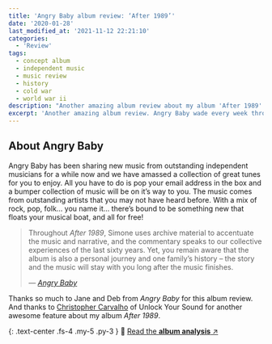 ```yaml
---
title: 'Angry Baby album review: ‘After 1989’'
date: '2020-01-28'
last_modified_at: '2021-11-12 22:21:10'
categories:
  - 'Review'
tags:
  - concept album
  - independent music
  - music review
  - history
  - cold war
  - world war ii
description: "Another amazing album review about my album 'After 1989': Angry Baby wade every week through great new indie music tracks to find the best gems."
excerpt: 'Another amazing album review. Angry Baby wade every week through great new indie music tracks to find the best gems.'
---
```

## About Angry Baby

Angry Baby has been sharing new music from outstanding independent musicians for a while now and we have amassed a collection of great tunes for you to enjoy. All you have to do is pop your email address in the box and a bumper collection of music will be on it’s way to you. The music comes from outstanding artists that you may not have heard before. With a mix of rock, pop, folk… you name it… there’s bound to be something new that floats your musical boat, and all for free!

> Throughout _After 1989_, Simone uses archive material to accentuate the music and narrative, and the commentary speaks to our collective experiences of the last sixty years. Yet, you remain aware that the album is also a personal journey and one family’s history – the story and the music will stay with you long after the music finishes.
> 
> <cite>— [Angry Baby](http://www.angrybaby.co.uk/minutes-to-midnight-after-1989-a-trip-to-freedom/)</cite>

Thanks so much to Jane and Deb from _Angry Baby_ for this album review. And thanks to [Christopher Carvalho](https://www.youtube.com/channel/UCFYW6EZMLLT0jIi0SJQeUiQ) of Unlock Your Sound for another awesome feature about my album _After 1989_.

{: .text-center .fs-4 .my-5 .py-3 }
📖 [Read the **album analysis** ↗︎](/music/after-1989/)